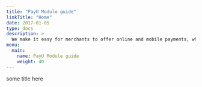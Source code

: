 ```yaml
---
title: "PayU Module guide"
linkTitle: "Home"
date: 2017-01-05
type: docs
description: >
  We make it easy for merchants to offer online and mobile payments, while taking away the burden of integrating with multiple payment providers.
menu:
  main:
    name: PayU Module guide
    weight: 40     
---
```

some title here
<!--<script language="javascript">

window.location.href = "https://ecommerce.payulatam.com/manual-secure/manual.html"

</script>-->